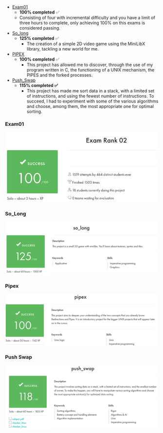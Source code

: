 - [Exam01](https://github.com/zikocult/Cursus42/tree/main/exams)
	- **100% completed** ✅
	- Consisting of four with incremental difficulty and you have a limit of three hours to complete,  only achieving 100% on this exams is considered passing.
- [So_long](https://github.com/zikocult/Cursus42/tree/main/03_ring/so_long)
	- **125% completed** ✅
		- The creation of a simple 2D video game using the MiniLibX library, tackling a new world for me.
- [PIPEX](https://github.com/zikocult/Cursus42/tree/main/03_ring/pipex)
	- **100% completed** ✅
		- This project has allowed me to discover, through the use of my program written in C, the functioning of a UNIX mechanism, the PIPES and the forked processes.
- [Push_Swap](https://github.com/zikocult/Cursus42/tree/main/03_ring/push_swap)
	- **115% completed ✅**
		- This project has made me sort data in a stack, with a limited set of instructions, and using the fewest number of instructions. To succeed, I had to experiment with some of the various algorithms and choose, among them, the most appropriate one for optimal sorting.

### **Exam01**

<p align="left">
  <a href="https://github.com/zikocult/Cursus42/tree/main/exams"><img src="https://github.com/zikocult/Cursus42/blob/main/utils/Used_photos/ExamRank02.png" /></a>
</p>

### **So_Long**

<p align="left">
  <a href="https://github.com/zikocult/Cursus42/tree/main/03_ring/so_long"><img src="https://github.com/zikocult/Cursus42/blob/main/utils/Used_photos/So_long/So_long.png" /></a>
</p>

### **Pipex**

<p align="left">
  <a href="https://github.com/zikocult/Cursus42/tree/main/03_ring/pipex"><img src="https://github.com/zikocult/Cursus42/blob/main/utils/Used_photos/Pipex/Pipex.png" /></a>
</p>

### **Push Swap**

<p align="left">
  <a href="https://github.com/zikocult/Cursus42/tree/main/03_ring/push_swap"><img src="https://github.com/zikocult/Cursus42/blob/main/utils/Used_photos/Push_swap/Push_swap.png" /></a>
</p>

